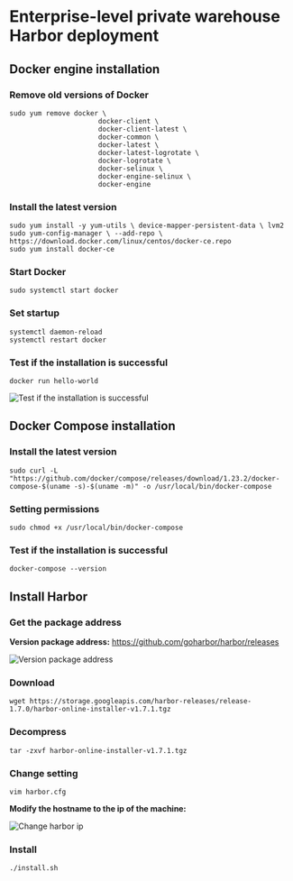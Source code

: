 # Enterprise-level private warehouse Harbor deployment

## Docker engine installation

### Remove old versions of Docker
```shell script
sudo yum remove docker \
	                  docker-client \
	                  docker-client-latest \
	                  docker-common \
	                  docker-latest \
	                  docker-latest-logrotate \
	                  docker-logrotate \
	                  docker-selinux \
	                  docker-engine-selinux \
	                  docker-engine
```

### Install the latest version

```shell script
sudo yum install -y yum-utils \ device-mapper-persistent-data \ lvm2
sudo yum-config-manager \ --add-repo \ https://download.docker.com/linux/centos/docker-ce.repo
sudo yum install docker-ce
```

### Start Docker
```shell script
sudo systemctl start docker
```

### Set startup
```shell script
systemctl daemon-reload
systemctl restart docker
```

### Test if the installation is successful
```shell script
docker run hello-world
```

![Test if the installation is successful](../Material/image/Project%20containerization%20transformation%20(3)%20—%20Test%20if%20the%20installation%20is%20successful.png)

## Docker Compose installation

### Install the latest version

```shell script
sudo curl -L "https://github.com/docker/compose/releases/download/1.23.2/docker-compose-$(uname -s)-$(uname -m)" -o /usr/local/bin/docker-compose
```

### Setting permissions

```shell script
sudo chmod +x /usr/local/bin/docker-compose
```

### Test if the installation is successful
```shell script
docker-compose --version
```

## Install Harbor

### Get the package address

**Version package address:** https://github.com/goharbor/harbor/releases

![Version package address](../Material/image/Project%20containerization%20transformation%20(3)%20—%20harbor%20address.png)


### Download

```shell script
wget https://storage.googleapis.com/harbor-releases/release-1.7.0/harbor-online-installer-v1.7.1.tgz
```

### Decompress
```shell script
tar -zxvf harbor-online-installer-v1.7.1.tgz
```

### Change setting
```shell script
vim harbor.cfg
```

**Modify the hostname to the ip of the machine:**

![Change harbor ip](../Material/image/Project%20containerization%20transformation%20(3)%20—%20Change%20harbor%20ip.png)


### Install
```shell script
./install.sh
```